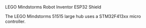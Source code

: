 LEGO Mindstorms Robot Inventor ESP32 Shield 

The LEGO Mindstorms 51515 large hub uses a STM32F413xx micro controller.